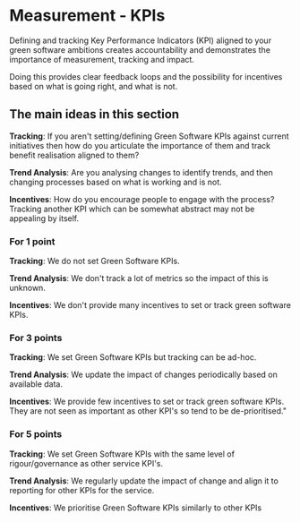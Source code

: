 # Measurement - KPIs

Defining and tracking Key Performance Indicators (KPI) aligned to your green software ambitions creates accountability and demonstrates the importance of measurement, tracking and impact.

Doing this provides clear feedback loops and the possibility for incentives based on what is going right, and what is not.

## The main ideas in this section

**Tracking**: If you aren't setting/defining Green Software KPIs against current initiatives then how do you articulate the importance of them and track benefit realisation aligned to them?

**Trend Analysis**: Are you analysing changes to identify trends, and then changing processes based on what is working and is not.

**Incentives**: How do you encourage people to engage with the process? Tracking another KPI which can be somewhat abstract may not be appealing by itself.

### For 1 point

**Tracking**: We do not set Green Software KPIs.

**Trend Analysis**: We don't track a lot of metrics so the impact of this is unknown.

**Incentives**: We don't provide many incentives to set or track green software KPIs.

### For 3 points

**Tracking**: We set Green Software KPIs but tracking can be ad-hoc.

**Trend Analysis**: We update the impact of changes periodically based on available data.

**Incentives**: We provide few incentives to set or track green software KPIs. They are not seen as important as other KPI's so tend to be de-prioritised."

### For 5 points

**Tracking**: We set Green Software KPIs with the same level of rigour/governance as other service KPI's.

**Trend Analysis**: We regularly update the impact of change and align it to reporting for other KPIs for the service.

**Incentives**: We prioritise Green Software KPIs similarly to other KPIs